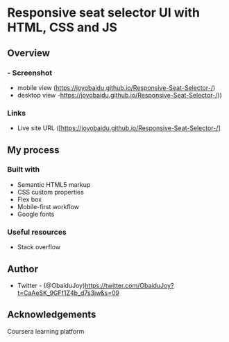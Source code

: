 # Responsive seat selector UI with HTML, CSS and JS

## Overview
### - Screenshot
- mobile view (https://joyobaidu.github.io/Responsive-Seat-Selector-/)
- desktop view
-https://joyobaidu.github.io/Responsive-Seat-Selector-/))
### Links
 - Live site URL ([https://joyobaidu.github.io/Responsive-Seat-Selector-/]
   
## My process
### Built with
- Semantic HTML5 markup
- CSS custom properties
- Flex box
- Mobile-first workflow
- Google fonts

### Useful resources
- Stack overflow

## Author
- Twitter  - (@ObaiduJoy)https://twitter.com/ObaiduJoy?t=CaAeSK_9GFf1Z4b_d7s3jw&s=09
## Acknowledgements
Coursera learning platform
